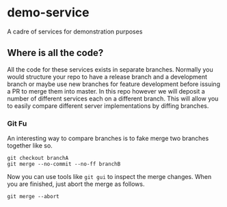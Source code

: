 # demo-service

A cadre of services for demonstration purposes

## Where is all the code?

All the code for these services exists in separate branches. Normally you would structure your repo to have a release branch and a development branch or maybe use new branches for feature development before issuing a PR to merge them into master. In this repo however we will deposit a number of different services each on a different branch. This will allow you to easily compare different server implementations by diffing branches.

### Git Fu

An interesting way to compare branches is to fake merge two branches together like so.
```
git checkout branchA
git merge --no-commit --no-ff branchB
```
Now you can use tools like ```git gui``` to inspect the merge changes. When you are finished, just abort the merge as follows.
```
git merge --abort
```
